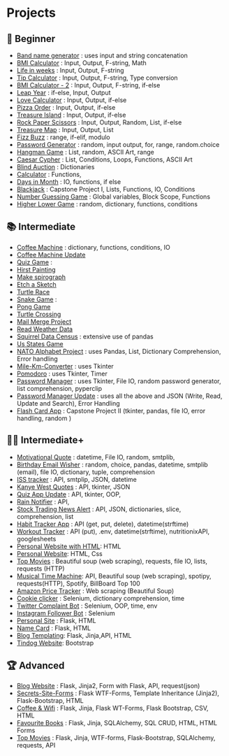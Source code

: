# Projects
## 🔰 Beginner
- [Band name generator](day-001/band-name-generator.py) : uses input and string concatenation
- [BMI Calculator](day-002/bmi-calculator.py) : Input, Output, F-string, Math
- [Life in weeks](day-002/life-in-weeks.py) : Input, Output, F-string
- [Tip Calculator](day-002/tip-calculator.py) : Input, Output, F-string, Type conversion
- [BMI Calculator - 2](day-003/bmi-calculator-2.py) : Input, Output, F-string, if-else
- [Leap Year](day-003/leap-year.py) : if-else, Input, Output
- [Love Calculator](day-003/love-calculator.py) : Input, Output, if-else
- [Pizza Order](day-003/pizza-order.py) : Input, Output, if-else
- [Treasure Island](day-003/treasure-island.py) : Input, Output, if-else
- [Rock Paper Scissors](day-004/rock-paper-scissors.py) : Input, Output, Random, List, if-else
- [Treasure Map](day-004/treasure-map.py) : Input, Output, List
- [Fizz Buzz](day-005/fizz-buzz.py) : range, if-elif, modulo
- [Password Generator](day-005/password-generator.py) : random, input output, for, range, random.choice
- [Hangman Game](day-007) : List, random, ASCII Art, range
- [Caesar Cypher](day-008/caesar-cypher) : List, Conditions, Loops, Functions, ASCII Art
- [Blind Auction](day-009/blind-auction) : Dictionaries
- [Calculator](day-010/calculator) : Functions, 
- [Days in Month](day-010/days-in-month.py) : IO, functions, if else
- [Blackjack](day-011) : Capstone Project I, Lists, Functions, IO, Conditions
- [Number Guessing Game](day-012) : Global variables, Block Scope, Functions
- [Higher Lower Game](day-014) : random, dictionary, functions, conditions

## 📚 Intermediate
- [Coffee Machine](day-015/coffee-machine) : dictionary, functions, conditions, IO
- [Coffee Machine Update](day-016/oop-coffee-machine-start)
- [Quiz Game](day-017/quiz-game) :
- [Hirst Painting](day-018/hirst-painting)
- [Make spirograph](day-018/make-spirograph)
- [Etch a Sketch](day-019/exercises/etch-a-sketch.py)
- [Turtle Race](day-019/exercises/turtle-race.py)
- [Snake Game](day-020-021/snake-game) : 
- [Pong Game](day-022/pong-game)
- [Turtle Crossing](day-023/turtle-crossing)
- [Mail Merge Project](day-024/mail-merge-project)
- [Read Weather Data](day-025/read-weather-data)
- [Squirrel Data Census](day-025/squirrel-data-census) : extensive use of pandas
- [Us States Game](day-025/us-states-game)
- [NATO Alphabet Project](day-026/NATO-alphabet) : uses Pandas, List, Dictionary Comprehension, Error handling
- [Mile-Km-Converter](day-027/mile-km-converter.py) : uses Tkinter
- [Pomodoro](day-028/pomodoro) : uses Tkinter, Timer
- [Password Manager](day-029/password-manager) : uses Tkinter, File IO, random password generator, list comprehension, pyperclip
- [Password Manager Update](day-030/Password-Manager-Update) : uses all the above and JSON (Write, Read, Update and Search), Error Handling
- [Flash Card App](day-031) : Capstone Project II (tkinter, pandas, file IO, error handling, random )

## 👨‍💻 Intermediate+
- [Motivational Quote](day-032/motivational-quote) : datetime, File IO, random, smtplib, 
- [Birthday Email Wisher](day-032/birthday-wisher) : random, choice, pandas, datetime, smtplib (email), file IO, dictionary, tuple, comprehension
- [ISS tracker](day-033/iss-tracker) : API, smtplip, JSON, datetime
- [Kanye West Quotes](day-033/kanye-west-quotes) : API, tkinter, JSON
- [Quiz App Update](day-034/quizzler-app) : API, tkinter, OOP,
- [Rain Notifier](day-035/rain-notifier.py) : API, 
- [Stock Trading News Alert](day-036/stock-news.py) : API, JSON, dictionaries, slice, comprehension, list
- [Habit Tracker App](day-037/habit-tracker.py) : API (get, put, delete), datetime(strftime)
- [Workout Tracker](day-038/workout-tracking.py) : API (put), .env, datetime(strftime), nutritionixAPI, googlesheets
- [Personal Website with HTML](day-041-042): HTML
- [Personal Website](day-044): HTML, Css
- [Top Movies](day-045/top-movies.py) : Beautiful soup (web scraping), requests, file IO, lists, requests (HTTP)
- [Musical Time Machine](day-046/musical-time-machine.py): API, Beautiful soup (web scraping), spotipy, requests(HTTP), Spotify, BillBoard Top 100
- [Amazon Price Tracker](day-047/amazon-price-tracker.py) : Web scraping (Beautiful Soup)
- [Cookie clicker](day-048/cookie-clicker.py) : Selenium, dictionary comprehension, time
- [Twitter Complaint Bot](day-051) : Selenium, OOP, time, env
- [Instagram Follower Bot](day-052/insta_follower.py) : Selenium
- [Personal Site](day-056/my-personal-site) : Flask, HTML
- [Name Card](day-056/name-card) : Flask, HTML
- [Blog Templating](day-057/blog-templating): Flask, Jinja,API, HTML
- [Tindog Website](day-058): Bootstrap

## 🏆 Advanced
- [Blog Website](day-059/upgraded-blog) : Flask, Jinja2, Form with Flask, API, request(json)
- [Secrets-Site-Forms](day-061) : Flask WTF-Forms, Template Inheritance (Jinja2), Flask-Bootstrap, HTML
- [Coffee & Wifi](day-062) : Flask, Jinja, Flask WT-Forms, Flask Bootstrap, CSV, HTML
- [Favourite Books](day-063) : Flask, Jinja, SQLAlchemy, SQL CRUD, HTML, HTML Forms
- [Top Movies](day-064) : Flask, Jinja, WTF-forms, Flask-Bootstrap, SQLAlchemy, requests, API
